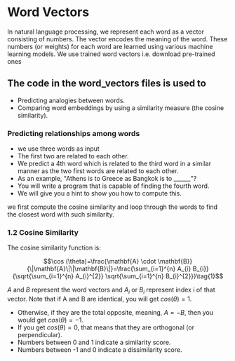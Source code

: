 # Word Vectors


In natural language processing, we represent each word as a vector consisting of numbers.
The vector encodes the meaning of the word. These numbers (or weights) for each word are learned using various machine
learning models.
We use trained word vectors i.e. download pre-trained ones

## The code in the word_vectors files is used to
- Predicting  analogies between words.
- Comparing word embeddings by using a similarity measure (the cosine similarity).


### Predicting relationships among words

* we use three words as input
* The first two are related to each other.
* We predict a 4th word which is related to the third word in a similar manner as the two first words are related to each other.
* As an example, "Athens is to Greece as Bangkok is to ______"?
* You will write a program that is capable of finding the fourth word.
* We will give you a hint to show you how to compute this.

we first compute the cosine similarity and loop through the words to find the closest word with such similarity.

### 1.2 Cosine Similarity

The cosine similarity function is:

$$\cos (\theta)=\frac{\mathbf{A} \cdot \mathbf{B}}{\|\mathbf{A}\|\|\mathbf{B}\|}=\frac{\sum_{i=1}^{n} A_{i} B_{i}}{\sqrt{\sum_{i=1}^{n} A_{i}^{2}} \sqrt{\sum_{i=1}^{n} B_{i}^{2}}}\tag{1}$$

$A$ and $B$ represent the word vectors and $A_i$ or $B_i$ represent index i of that vector. Note that if A and B are identical, you will get $cos(\theta) = 1$.
* Otherwise, if they are the total opposite, meaning, $A= -B$, then you would get $cos(\theta) = -1$.
* If you get $cos(\theta) =0$, that means that they are orthogonal (or perpendicular).
* Numbers between 0 and 1 indicate a similarity score.
* Numbers between -1 and 0 indicate a dissimilarity score.